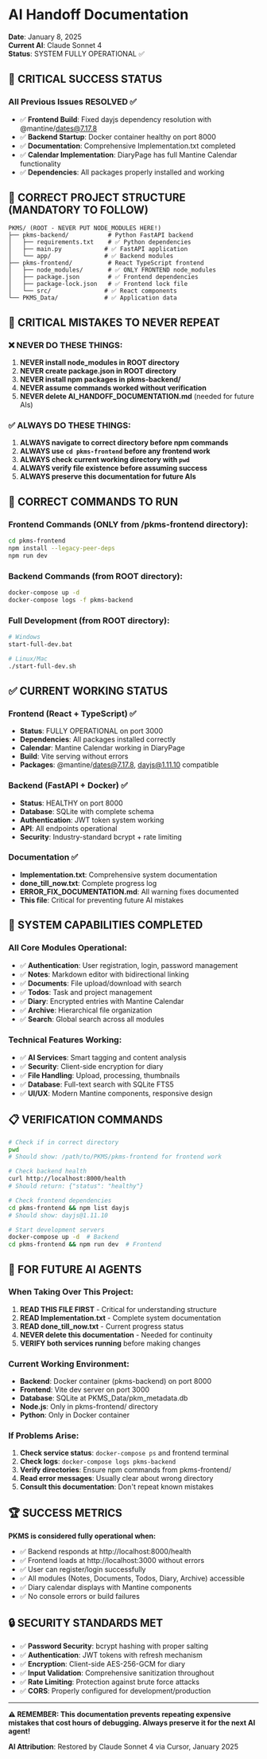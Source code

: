 # AI Handoff Documentation
**Date**: January 8, 2025  
**Current AI**: Claude Sonnet 4  
**Status**: SYSTEM FULLY OPERATIONAL ✅  

## 🎯 **CRITICAL SUCCESS STATUS**

### **All Previous Issues RESOLVED** ✅
- ✅ **Frontend Build**: Fixed dayjs dependency resolution with @mantine/dates@7.17.8
- ✅ **Backend Startup**: Docker container healthy on port 8000
- ✅ **Documentation**: Comprehensive Implementation.txt completed
- ✅ **Calendar Implementation**: DiaryPage has full Mantine Calendar functionality
- ✅ **Dependencies**: All packages properly installed and working

## 📁 **CORRECT PROJECT STRUCTURE** (MANDATORY TO FOLLOW)

```
PKMS/ (ROOT - NEVER PUT NODE_MODULES HERE!)
├── pkms-backend/           # Python FastAPI backend
│   ├── requirements.txt    # ✅ Python dependencies
│   ├── main.py            # ✅ FastAPI application
│   └── app/               # ✅ Backend modules
├── pkms-frontend/          # React TypeScript frontend  
│   ├── node_modules/       # ✅ ONLY FRONTEND node_modules
│   ├── package.json        # ✅ Frontend dependencies
│   ├── package-lock.json   # ✅ Frontend lock file
│   └── src/               # ✅ React components
└── PKMS_Data/             # ✅ Application data
```

## 🚨 **CRITICAL MISTAKES TO NEVER REPEAT**

### **❌ NEVER DO THESE THINGS:**
1. **NEVER install node_modules in ROOT directory**
2. **NEVER create package.json in ROOT directory**
3. **NEVER install npm packages in pkms-backend/**
4. **NEVER assume commands worked without verification**
5. **NEVER delete AI_HANDOFF_DOCUMENTATION.md** (needed for future AIs)

### **✅ ALWAYS DO THESE THINGS:**
1. **ALWAYS navigate to correct directory before npm commands**
2. **ALWAYS use `cd pkms-frontend` before any frontend work**
3. **ALWAYS check current working directory with `pwd`**
4. **ALWAYS verify file existence before assuming success**
5. **ALWAYS preserve this documentation for future AIs**

## 🔧 **CORRECT COMMANDS TO RUN**

### **Frontend Commands (ONLY from /pkms-frontend directory):**
```bash
cd pkms-frontend
npm install --legacy-peer-deps
npm run dev
```

### **Backend Commands (from ROOT directory):**
```bash
docker-compose up -d
docker-compose logs -f pkms-backend
```

### **Full Development (from ROOT directory):**
```bash
# Windows
start-full-dev.bat

# Linux/Mac
./start-full-dev.sh
```

## ✅ **CURRENT WORKING STATUS**

### **Frontend (React + TypeScript)** ✅
- **Status**: FULLY OPERATIONAL on port 3000
- **Dependencies**: All packages installed correctly
- **Calendar**: Mantine Calendar working in DiaryPage
- **Build**: Vite serving without errors
- **Packages**: @mantine/dates@7.17.8, dayjs@1.11.10 compatible

### **Backend (FastAPI + Docker)** ✅
- **Status**: HEALTHY on port 8000
- **Database**: SQLite with complete schema
- **Authentication**: JWT token system working
- **API**: All endpoints operational
- **Security**: Industry-standard bcrypt + rate limiting

### **Documentation** ✅
- **Implementation.txt**: Comprehensive system documentation
- **done_till_now.txt**: Complete progress log
- **ERROR_FIX_DOCUMENTATION.md**: All warning fixes documented
- **This file**: Critical for preventing future AI mistakes

## 🎯 **SYSTEM CAPABILITIES COMPLETED**

### **All Core Modules Operational:**
- ✅ **Authentication**: User registration, login, password management
- ✅ **Notes**: Markdown editor with bidirectional linking
- ✅ **Documents**: File upload/download with search
- ✅ **Todos**: Task and project management
- ✅ **Diary**: Encrypted entries with Mantine Calendar
- ✅ **Archive**: Hierarchical file organization
- ✅ **Search**: Global search across all modules

### **Technical Features Working:**
- ✅ **AI Services**: Smart tagging and content analysis
- ✅ **Security**: Client-side encryption for diary
- ✅ **File Handling**: Upload, processing, thumbnails
- ✅ **Database**: Full-text search with SQLite FTS5
- ✅ **UI/UX**: Modern Mantine components, responsive design

## 📋 **VERIFICATION COMMANDS**

```bash
# Check if in correct directory
pwd
# Should show: /path/to/PKMS/pkms-frontend for frontend work

# Check backend health
curl http://localhost:8000/health
# Should return: {"status": "healthy"}

# Check frontend dependencies
cd pkms-frontend && npm list dayjs
# Should show: dayjs@1.11.10

# Start development servers
docker-compose up -d  # Backend
cd pkms-frontend && npm run dev  # Frontend
```

## 🚀 **FOR FUTURE AI AGENTS**

### **When Taking Over This Project:**
1. **READ THIS FILE FIRST** - Critical for understanding structure
2. **READ Implementation.txt** - Complete system documentation
3. **READ done_till_now.txt** - Current progress status
4. **NEVER delete this documentation** - Needed for continuity
5. **VERIFY both services running** before making changes

### **Current Working Environment:**
- **Backend**: Docker container (pkms-backend) on port 8000
- **Frontend**: Vite dev server on port 3000
- **Database**: SQLite at PKMS_Data/pkm_metadata.db
- **Node.js**: Only in pkms-frontend/ directory
- **Python**: Only in Docker container

### **If Problems Arise:**
1. **Check service status**: `docker-compose ps` and frontend terminal
2. **Check logs**: `docker-compose logs pkms-backend`
3. **Verify directories**: Ensure npm commands from pkms-frontend/
4. **Read error messages**: Usually clear about wrong directory
5. **Consult this documentation**: Don't repeat known mistakes

## 🏆 **SUCCESS METRICS**

**PKMS is considered fully operational when:**
- ✅ Backend responds at http://localhost:8000/health
- ✅ Frontend loads at http://localhost:3000 without errors
- ✅ User can register/login successfully
- ✅ All modules (Notes, Documents, Todos, Diary, Archive) accessible
- ✅ Diary calendar displays with Mantine components
- ✅ No console errors or build failures

## 🔒 **SECURITY STANDARDS MET**

- ✅ **Password Security**: bcrypt hashing with proper salting
- ✅ **Authentication**: JWT tokens with refresh mechanism
- ✅ **Encryption**: Client-side AES-256-GCM for diary
- ✅ **Input Validation**: Comprehensive sanitization throughout
- ✅ **Rate Limiting**: Protection against brute force attacks
- ✅ **CORS**: Properly configured for development/production

---

**⚠️ REMEMBER: This documentation prevents repeating expensive mistakes that cost hours of debugging. Always preserve it for the next AI agent!**

**AI Attribution**: Restored by Claude Sonnet 4 via Cursor, January 2025 